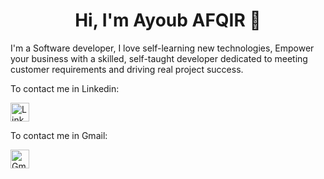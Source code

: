 <h1 align="center">Hi, I'm Ayoub AFQIR 👋</h1>

I'm a Software developer, I love self-learning new technologies,
Empower your business with a skilled, self-taught developer dedicated to meeting customer requirements and driving real project success.

To contact me in Linkedin:

<!-- Logo LinkedIn -->
<a href="https://www.linkedin.com/in/ayoub-afqir-02301b1a4/" target="_blank" rel="noopener noreferrer">
  <img src="https://example.com/linkedin-logo.png" alt="LinkedIn Logo" width="30" height="30">
</a>

To contact me in Gmail:

<!-- Logo Gmail -->
<a href="mailto:afqirayoub2001@gmail.com" target="_blank" rel="noopener noreferrer">
  <img src="https://www.flaticon.com/fr/icone-gratuite/gmail_281769" alt="Gmail Logo" width="30" height="30">
</a>

